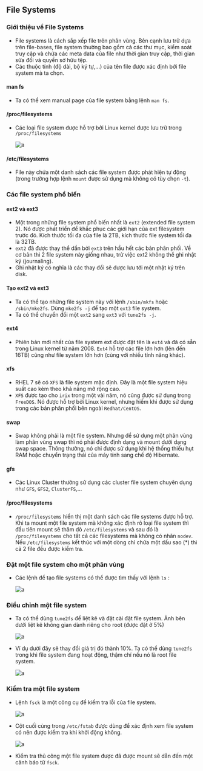 ## File Systems

### Giới thiệu về File Systems

- File systems là cách sắp xếp file trên phân vùng. Bên cạnh lưu trữ dựa trên file-bases, file system thường bao gồm cả các thư mục, kiểm soát truy cập và chứa các meta data của file như thời gian truy cập, thời gian sửa đổi và quyền sở hữu tệp.
- Các thuộc tính (độ dài, bộ ký tự,...) của tên file được xác định bởi file system mà ta chọn.

#### man fs

- Ta có thể xem manual page của file system bằng lệnh `man fs`.

#### /proc/filesystems

- Các loại file system được hỗ trợ bởi Linux kernel được lưu trữ trong `/proc/filesystems`

    ![a](https://imgur.com/ir5c5OS.png)

#### /etc/filesystems

- File này chứa một danh sách các file system được phát hiện tự động (trong trường hợp lệnh `mount` được sử dụng mà không có tùy chọn `-t`).

### Các file system phổ biến

#### ext2 và ext3

- Một trong những file system phổ biến nhất là `ext2` (extended file system 2). Nó được phát triển để khắc phục các giới hạn của ext filesystem trước đó. Kích thước tối đa của file là 2TB, kích thước file system tối đa là 32TB.
- `ext2` đã được thay thể dần bởi `ext3` trên hầu hết các bản phân phối. Về cơ bản thì 2 file system này giống nhau, trừ việc ext2 không thể ghi nhật ký (journaling).
- Ghi nhật ký có nghĩa là các thay đổi sẽ được lưu tới một nhật ký trên disk.

#### Tạo ext2 và ext3

- Ta có thể tạo những file system này với lệnh `/sbin/mkfs` hoặc `/sbin/mke2fs`. Dùng `mke2fs -j` để tạo một `ext3` file system.
- Ta có thể chuyển đổi một `ext2` sang `ext3` với `tune2fs -j`. 

#### ext4

- Phiên bản mới nhất của file system ext được đặt tên là `ext4` và đã có sẵn trong Linux kernel từ năm 2008. `Ext4` hỗ trợ các file lớn hơn (lên đến 16TB) cũng như file system lớn hơn (cùng với nhiều tính năng khác).

#### xfs

- RHEL 7 sẽ có `XFS` là file system mặc định. Đây là một file system hiệu suất cao kèm theo khả năng mở rộng cao.
- `XFS` được tạo cho `irix` trong một vài năm, nó cũng được sử dụng trong `FreeDOS`. Nó được hỗ trợ bởi Linux kernel, nhưng hiếm khi được sử dụng trong các bản phân phối bên ngoài `Redhat/CentOS`.

#### swap

- Swap không phải là một file system. Nhưng để sử dụng một phân vùng làm phân vùng swap thì nó phải được định dạng và mount dưới dạng swap space. Thông thường, nó chỉ được sử dụng khi hệ thống thiếu hụt RAM hoặc chuyển trạng thái của máy tính sang chế độ Hibernate.

#### gfs

- Các Linux Cluster thường sử dụng các cluster file system chuyên dụng như `GFS`, `GFS2`, `ClusterFS`,...

#### /proc/filesystems

- `/proc/filesystems` hiển thị một danh sách các file systems được hỗ trợ. Khi ta mount một file system mà không xác định rõ loại file system thì đầu tiên mount sẽ thăm dò `/etc/filesystems` và sau đó là `/proc/filesystems` cho tất cả các filesystems mà không có nhãn `nodev`. Nếu `/etc/filesystems` kết thúc với một dòng chỉ chứa một dấu sao (*) thì cả 2 file đều được kiểm tra.

### Đặt một file system cho một phân vùng

- Các lệnh để tạo file systems có thể được tìm thấy với lệnh `ls` :

    ![a](https://imgur.com/m5psDZO.png)

### Điều chỉnh một file system

- Ta có thể dùng `tune2fs` để liệt kê và đặt cài đặt file system. Ảnh bên dưới liệt kê không gian dành riêng cho root (được đặt ở 5%)

    ![a](https://imgur.com/nHAfT7T.png)

- Ví dụ dưới đây sẽ thay đổi giá trị đó thành 10%. Ta có thể dùng `tune2fs` trong khi file system đang hoạt động, thậm chí nếu nó là root file system.

    ![a](https://imgur.com/r0B3OPQ.png)

### Kiểm tra một file system

- Lệnh `fsck` là một công cụ để kiểm tra lỗi của file system.

    ![a](https://imgur.com/B5uAp9J.png)

- Cột cuối cùng trong `/etc/fstab` được dùng để xác định xem file system có nên được kiểm tra khi khởi động không.

    ![a](https://imgur.com/WZ4pus4.png)

- Kiểm tra thủ công một file system được đã được mount sẽ dẫn đến một cảnh báo từ `fsck`.
